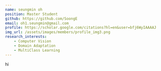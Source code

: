 ```yaml
---
name: seungmin oh
position: Master Student
github: https://github.com/SoongE
email: oh1.seungmin@gmail.com
profile: https://scholar.google.com/citations?hl=en&user=bfj6WyIAAAAJ
img_url: /assets/images/members/profile_img3.png
research_interests:
    - Computer Vision
    - Domain Adaptation
    - MultiClass Learning
---
```

hi